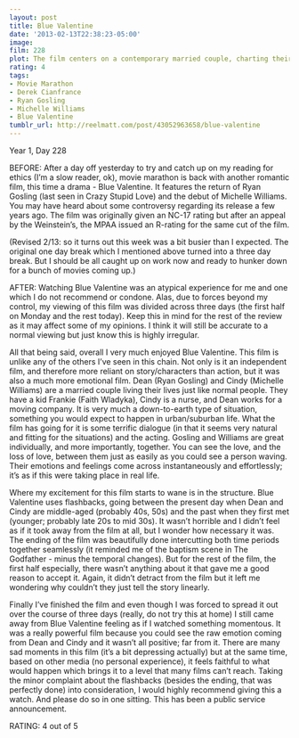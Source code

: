 ```yaml
---
layout: post
title: Blue Valentine
date: '2013-02-13T22:38:23-05:00'
image: 
film: 228
plot: The film centers on a contemporary married couple, charting their evolution over a span of years by cross-cutting between time periods.
rating: 4
tags:
- Movie Marathon
- Derek Cianfrance
- Ryan Gosling
- Michelle Williams
- Blue Valentine
tumblr_url: http://reelmatt.com/post/43052963658/blue-valentine
---
```


Year 1, Day 228

BEFORE: After a day off yesterday to try and catch up on my reading for ethics (I’m a slow reader, ok), movie marathon is back with another romantic film, this time a drama - Blue Valentine. It features the return of Ryan Gosling (last seen in Crazy Stupid Love) and the debut of Michelle Williams. You may have heard about some controversy regarding its release a few years ago. The film was originally given an NC-17 rating but after an appeal by the Weinstein’s, the MPAA issued an R-rating for the same cut of the film.

(Revised 2/13: so it turns out this week was a bit busier than I expected. The original one day break which I mentioned above turned into a three day break. But I should be all caught up on work now and ready to hunker down for a bunch of movies coming up.)

AFTER: Watching Blue Valentine was an atypical experience for me and one which I do not recommend or condone. Alas, due to forces beyond my control, my viewing of this film was divided across three days (the first half on Monday and the rest today). Keep this in mind for the rest of the review as it may affect some of my opinions. I think it will still be accurate to a normal viewing but just know this is highly irregular.

All that being said, overall I very much enjoyed Blue Valentine. This film is unlike any of the others I’ve seen in this chain. Not only is it an independent film, and therefore more reliant on story/characters than action, but it was also a much more emotional film. Dean (Ryan Gosling) and Cindy (Michelle Williams) are a married couple living their lives just like normal people. They have a kid Frankie (Faith Wladyka), Cindy is a nurse, and Dean works for a moving company. It is very much a down-to-earth type of situation, something you would expect to happen in urban/suburban life. What the film has going for it is some terrific dialogue (in that it seems very natural and fitting for the situations) and the acting. Gosling and Williams are great individually, and more importantly, together. You can see the love, and the loss of love, between them just as easily as you could see a person waving. Their emotions and feelings come across instantaneously and effortlessly; it’s as if this were taking place in real life.

Where my excitement for this film starts to wane is in the structure. Blue Valentine uses flashbacks, going between the present day when Dean and Cindy are middle-aged (probably 40s, 50s) and the past when they first met (younger; probably late 20s to mid 30s). It wasn’t horrible and I didn’t feel as if it took away from the film at all, but I wonder how necessary it was. The ending of the film was beautifully done intercutting both time periods together seamlessly (it reminded me of the baptism scene in The Godfather - minus the temporal changes). But for the rest of the film, the first half especially, there wasn’t anything about it that gave me a good reason to accept it. Again, it didn’t detract from the film but it left me wondering why couldn’t they just tell the story linearly.

Finally I’ve finished the film and even though I was forced to spread it out over the course of three days (really, do not try this at home) I still came away from Blue Valentine feeling as if I watched something momentous. It was a really powerful film because you could see the raw emotion coming from Dean and Cindy and it wasn’t all positive; far from it. There are many sad moments in this film (it’s a bit depressing actually) but at the same time, based on other media (no personal experience), it feels faithful to what would happen which brings it to a level that many films can’t reach. Taking the minor complaint about the flashbacks (besides the ending, that was perfectly done) into consideration, I would highly recommend giving this a watch. And please do so in one sitting. This has been a public service announcement.

RATING: 4 out of 5
